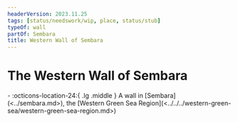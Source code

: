 ```yaml
---
headerVersion: 2023.11.25
tags: [status/needswork/wip, place, status/stub]
typeOf: wall
partOf: Sembara
title: Western Wall of Sembara
---
```

# The Western Wall of Sembara
<div class="grid cards ext-narrow-margin ext-one-column" markdown>
-    :octicons-location-24:{ .lg .middle } A wall in [Sembara](<../sembara.md>), the [Western Green Sea Region](<../../../western-green-sea/western-green-sea-region.md>)  
</div>



